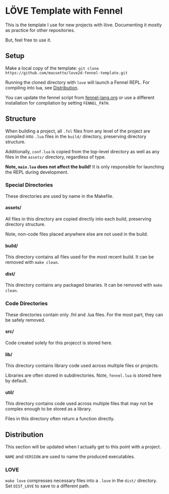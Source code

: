 # LÖVE Template with Fennel
This is the template I use for new projects with löve.
Documenting it mostly as practice for other repositories.

But, feel free to use it.

## Setup
Make a local copy of the template:
`git clone https://github.com/massette/love2d-fennel-template.git`

Running the cloned directory with `love` will launch a Fennel REPL.
For compiling into lua, see [Distribution](#distribution).

You can update the fennel script from [fennel-lang.org](https://fennel-lang.org/)
or use a different installation for compilation by setting `FENNEL_PATH`.

## Structure
When building a project, all `.fnl` files from any level of the project are
compiled into `.lua` files in the `build/` directory, preserving directory
structure.

Additionally, `conf.lua` is copied from the top-level directory as well as
any files in the `assets/` directory, regardless of type.

**Note, `main.lua` does not affect the build!** It is only responsible for
launching the REPL during development.

### Special Directories
These directories are used by name in the Makefile.

#### assets/
All files in this directory are copied directly into each build,
preserving directory structure.

Note, non-code files placed anywhere else are not used in the build.

#### build/
This directory contains all files used for the most recent build.
It can be removed with `make clean`.

#### dist/
This directory contains any packaged binaries.
It can be removed with `make clean`.

### Code Directories
These directories contain only .fnl and .lua files.
For the most part, they can be safely removed.

#### src/
Code created solely for this projecct is stored here.

#### lib/
This directory contains library code used across multiple files or
projects.

Libraries are often stored in subdirectories.
Note, `fennel.lua` is stored here by default.

#### util/
This directory contains code used across multiple files that may not be
complex enough to be stored as a library.

Files in this directory often return a function directly.

## Distribution
This section will be updated when I actually get to this point with a
project.

`NAME` and `VERSION` are used to name the produced executables.

### LOVE
`make love` compresses necessary files into a `.love` in the `dist/` directory.
Set `DIST_LOVE` to save to a different path.
